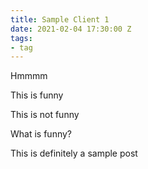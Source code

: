 ```yaml
---
title: Sample Client 1
date: 2021-02-04 17:30:00 Z
tags:
- tag
---
```


Hmmmm

This is funny

This is not funny

What is funny?

This is definitely a sample post